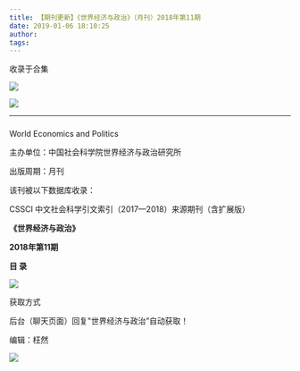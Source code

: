 ```yaml
---
title: 【期刊更新】《世界经济与政治》（月刊）2018年第11期
date: 2019-01-06 18:10:25
author: 
tags: 
---
```



收录于合集

![](/images/3402/2.gif)

  

![](/images/3402/3.jpeg)

****

###

World Economics and Politics

主办单位：中国社会科学院世界经济与政治研究所

出版周期：月刊

该刊被以下数据库收录：

CSSCI 中文社会科学引文索引（2017—2018）来源期刊（含扩展版）

  

 **《世界经济与政治》**

 **2018年第11期**

 **目 录**

![](/images/3402/4.png)

  

获取方式

后台（聊天页面）回复"世界经济与政治”自动获取！

编辑：枉然

![](/images/3402/5.gif)

  

  

